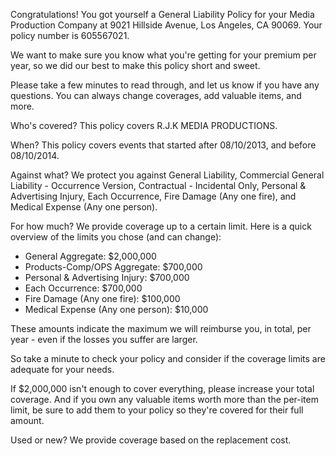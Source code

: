 Congratulations! You got yourself a General Liability Policy for your Media Production Company at 9021 Hillside Avenue, Los Angeles, CA 90069. Your policy number is 605567021.

We want to make sure you know what you're getting for your premium per year, so we did our best to make this policy short and sweet.

Please take a few minutes to read through, and let us know if you have any questions. You can always change coverages, add valuable items, and more.

Who's covered?
This policy covers R.J.K MEDIA PRODUCTIONS.

When?
This policy covers events that started after 08/10/2013, and before 08/10/2014.

Against what?
We protect you against General Liability, Commercial General Liability - Occurrence Version, Contractual - Incidental Only, Personal & Advertising Injury, Each Occurrence, Fire Damage (Any one fire), and Medical Expense (Any one person).

For how much?
We provide coverage up to a certain limit. Here is a quick overview of the limits you chose (and can change):

- General Aggregate: $2,000,000
- Products-Comp/OPS Aggregate: $700,000
- Personal & Advertising Injury: $700,000
- Each Occurrence: $700,000
- Fire Damage (Any one fire): $100,000
- Medical Expense (Any one person): $10,000

These amounts indicate the maximum we will reimburse you, in total, per year - even if the losses you suffer are larger.

So take a minute to check your policy and consider if the coverage limits are adequate for your needs.

If $2,000,000 isn't enough to cover everything, please increase your total coverage. And if you own any valuable items worth more than the per-item limit, be sure to add them to your policy so they're covered for their full amount.

Used or new?
We provide coverage based on the replacement cost.